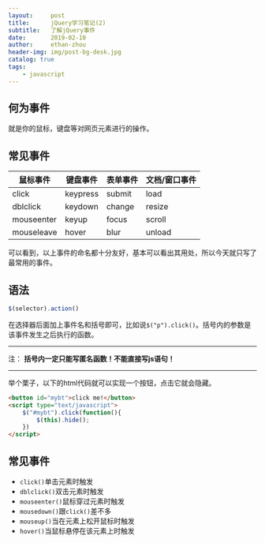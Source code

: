 ```yaml
---
layout:     post
title:      jQuery学习笔记(2)
subtitle:   了解jQuery事件
date:       2019-02-10
author:     ethan-zhou
header-img: img/post-bg-desk.jpg
catalog: true
tags:
    - javascript
---
```


## 何为事件

就是你的鼠标，键盘等对网页元素进行的操作。

## 常见事件

|鼠标事件|键盘事件|表单事件|文档/窗口事件|
|----------|--------|------|------|
|click     |keypress|submit|load  |
|dblclick  |keydown |change|resize|
|mouseenter|keyup   |focus |scroll|
|mouseleave|hover   |blur  |unload|

可以看到，以上事件的命名都十分友好，基本可以看出其用处，所以今天就只写了最常用的事件。

## 语法

```javascript
$(selector).action()
```

在选择器后面加上事件名和括号即可，比如说`$("p").click()`。括号内的参数是该事件发生之后执行的函数。

---
注：
**括号内一定只能写匿名函数！不能直接写js语句！**

---

举个栗子，以下的html代码就可以实现一个按钮，点击它就会隐藏。

```html
<button id="mybt">click me!</button>
<script type="text/javascript">
	$("#mybt").click(function(){
		$(this).hide();
	})
</script>
```

## 常见事件


- `click()`单击元素时触发
- `dblclick()`双击元素时触发
- `mouseenter()`鼠标穿过元素时触发
- `mousedown()`跟`click()`差不多
- `mouseup()`当在元素上松开鼠标时触发
- `hover()`当鼠标悬停在该元素上时触发